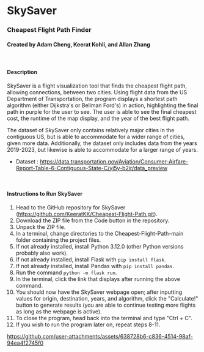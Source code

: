 # SkySaver
### Cheapest Flight Path Finder
#### Created by Adam Cheng, Keerat Kohli, and Allan Zhang

<br>

#### Description

SkySaver is a flight visualization tool that finds the cheapest flight path, allowing connections, between two cities.
Using flight data from the US Department of Transportation, the program displays a shortest path algorithm (either
Dijkstra's or Bellman Ford's) in action, highlighting the final path in purple for the user to see. The user is able to
see the final cheapest cost, the runtime of the map display, and the year of the best flight path. 

The dataset of SkySaver only contains relatively major cities in the contiguous US, but is able to accommodate for a
wider range of cities, given more data. Additionally, the dataset only includes data from the years 2019-2023, but
likewise is able to accommodate for a larger range of years.

- Dataset : https://data.transportation.gov/Aviation/Consumer-Airfare-Report-Table-6-Contiguous-State-C/yj5y-b2ir/data_preview

<br>

#### Instructions to Run SkySaver

1. Head to the GitHub repository for SkySaver (https://github.com/KeeratKK/Cheapest-Flight-Path.git).
2. Download the ZIP file from the Code button in the repository.
3. Unpack the ZIP file.
4. In a terminal, change directories to the Cheapest-Flight-Path-main folder containing the project files.
5. If not already installed, install Python 3.12.0 (other Python versions probably also work).
6. If not already installed, install Flask with ```pip install flask```.
7. If not already installed, install Pandas with ```pip install pandas```.
8. Run the command ```python -m flask run```.
9. In the terminal, click the link that displays after running the above command.
10. You should now have the SkySaver webpage open; after inputting values for origin, destination, years, and algorithm,
    click the "Calculate!" button to generate results (you are able to continue testing more flights as long as the
    webpage is active).
11. To close the program, head back into the terminal and type "Ctrl + C".
12. If you wish to run the program later on, repeat steps 8-11.



https://github.com/user-attachments/assets/638728b6-c836-4514-98af-94ea4f2745f0


